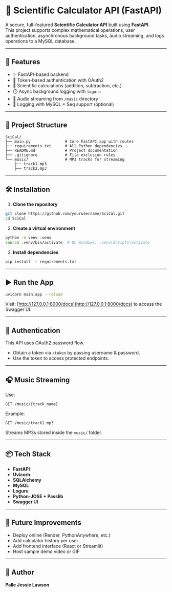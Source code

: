 # 🔢 Scientific Calculator API (FastAPI)

A secure, full-featured **Scientific Calculator API** built using **FastAPI**.  
This project supports complex mathematical operations, user authentication, asynchronous background tasks, audio streaming, and logs operations to a MySQL database.

---

## 🚀 Features

- ✨ FastAPI-based backend
- 🔐 Token-based authentication with OAuth2
- 🔢 Scientific calculations (addition, subtraction, etc.)
- ⏱️ Async background logging with `loguru`
- 🎵 Audio streaming from `/music` directory
- 💾 Logging with MySQL + Seq support (optional)

---

## 📂 Project Structure

```
SciCal/
├── main.py               # Core FastAPI app with routes
├── requirements.txt      # All Python dependencies
├── README.md             # Project documentation
├── .gitignore            # File exclusion rules
└── music/                # MP3 tracks for streaming
    ├── track1.mp3
    ├── track2.mp3
```

---

## 🛠️ Installation

1. **Clone the repository**

```bash
git clone https://github.com/yourusername/SciCal.git
cd SciCal
```

2. **Create a virtual environment**

```bash
python -m venv .venv
source .venv/bin/activate  # On Windows: .venv\Scripts\activate
```

3. **Install dependencies**

```bash
pip install -r requirements.txt
```

---

## ▶️ Run the App

```bash
uvicorn main:app --reload
```

Visit: [http://127.0.0.1:8000/docs](http://127.0.0.1:8000/docs) to access the Swagger UI.

---

## 🔐 Authentication

This API uses OAuth2 password flow.

- Obtain a token via `/token` by passing username & password.
- Use the token to access protected endpoints.

---

## 🎧 Music Streaming

Use:
```
GET /music/{track_name}
```

Example:
```
GET /music/track1.mp3
```

Streams MP3s stored inside the `music/` folder.

---

## 📦 Tech Stack

- **FastAPI**
- **Uvicorn**
- **SQLAlchemy**
- **MySQL**
- **Loguru**
- **Python-JOSE + Passlib**
- **Swagger UI**

---

## 📌 Future Improvements

- Deploy online (Render, PythonAnywhere, etc.)
- Add calculator history per user
- Add frontend interface (React or Streamlit)
- Host sample demo video or GIF

---

## 👤 Author

**Palle Jessie Lawson**

